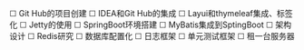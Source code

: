 ☐ Git Hub的项目创建
☐ IDEA和Git Hub的集成
☐ Layui和thymeleaf集成、标签化
☐ Jetty的使用
☐ SpringBoot环境搭建
☐ MyBatis集成到SptingBoot
☐ 架构设计
☐ Redis研究
☐ 数据库配置化
☐ 日志框架
☐ 单元测试框架
☐ 租一台服务器

